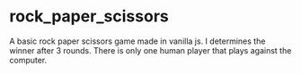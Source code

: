 # rock_paper_scissors
A basic rock paper scissors game made in vanilla js. I determines the winner after 3 rounds. There is only one human player that plays against the computer.